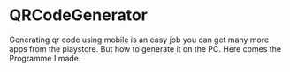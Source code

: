 # QRCodeGenerator
Generating qr code using mobile is an easy job you can get many more apps from the playstore. But how to generate it on the PC. Here comes the Programme I made.

